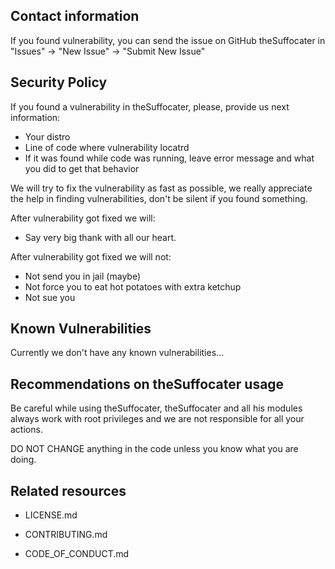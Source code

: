 ## Contact information

If you found vulnerability, you can send the issue on GitHub theSuffocater in "Issues" -> "New Issue" -> "Submit New Issue"

## Security Policy

If you found a vulnerability in theSuffocater, please, provide us next information:
- Your distro
- Line of code where vulnerability locatrd
- If it was found while code was running, leave error message and what you did to get that behavior

We will try to fix the vulnerability as fast as possible, we really appreciate the help in finding vulnerabilities, don't be silent if you found something.

After vulnerability got fixed we will:
- Say very big thank with all our heart.

After vulnerability got fixed we will not:
- Not send you in jail (maybe)
- Not force you to eat hot potatoes with extra ketchup 
- Not sue you

## Known Vulnerabilities

Currently we don't have any known vulnerabilities...

## Recommendations on theSuffocater usage

Be careful while using theSuffocater, theSuffocater and all his modules always work with root privileges
and we are not responsible for all your actions.

DO NOT CHANGE anything in the code unless you know what you are doing.

## Related resources

- LICENSE.md

- CONTRIBUTING.md

- CODE_OF_CONDUCT.md
